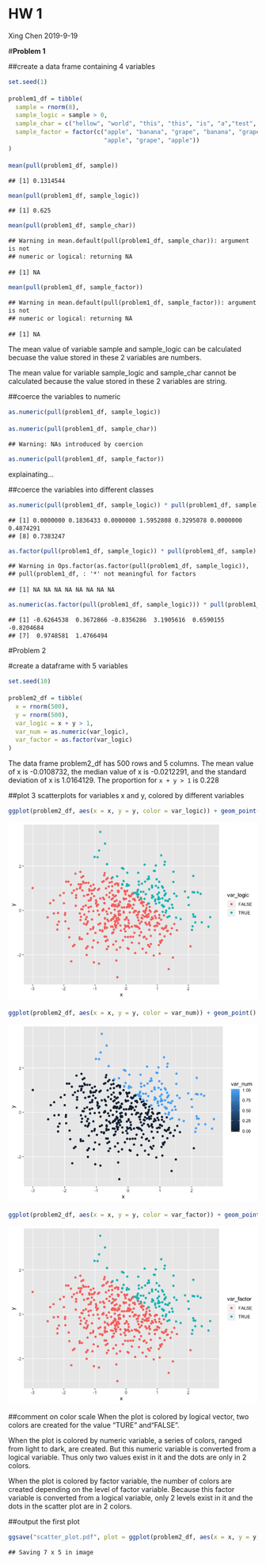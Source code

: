 HW 1
================
Xing Chen
2019-9-19

\#**Problem 1**

\#\#create a data frame containing 4 variables

``` r
set.seed(1)

problem1_df = tibble(
  sample = rnorm(8),
  sample_logic = sample > 0,
  sample_char = c("hellow", "world", "this", "this", "is", "a","test", "!"),
  sample_factor = factor(c("apple", "banana", "grape", "banana", "grape",
                           "apple", "grape", "apple"))
)

mean(pull(problem1_df, sample))
```

    ## [1] 0.1314544

``` r
mean(pull(problem1_df, sample_logic))
```

    ## [1] 0.625

``` r
mean(pull(problem1_df, sample_char))
```

    ## Warning in mean.default(pull(problem1_df, sample_char)): argument is not
    ## numeric or logical: returning NA

    ## [1] NA

``` r
mean(pull(problem1_df, sample_factor))
```

    ## Warning in mean.default(pull(problem1_df, sample_factor)): argument is not
    ## numeric or logical: returning NA

    ## [1] NA

The mean value of variable sample and sample\_logic can be calculated
becuase the value stored in these 2 variables are numbers.

The mean value for variable sample\_logic and sample\_char cannot be
calculated because the value stored in these 2 variables are string.

\#\#coerce the variables to numeric

``` r
as.numeric(pull(problem1_df, sample_logic))

as.numeric(pull(problem1_df, sample_char))
```

    ## Warning: NAs introduced by coercion

``` r
as.numeric(pull(problem1_df, sample_factor))
```

explainating…

\#\#coerce the variables into different
    classes

``` r
as.numeric(pull(problem1_df, sample_logic)) * pull(problem1_df, sample)
```

    ## [1] 0.0000000 0.1836433 0.0000000 1.5952808 0.3295078 0.0000000 0.4874291
    ## [8] 0.7383247

``` r
as.factor(pull(problem1_df, sample_logic)) * pull(problem1_df, sample)
```

    ## Warning in Ops.factor(as.factor(pull(problem1_df, sample_logic)),
    ## pull(problem1_df, : '*' not meaningful for factors

    ## [1] NA NA NA NA NA NA NA NA

``` r
as.numeric(as.factor(pull(problem1_df, sample_logic))) * pull(problem1_df, sample)
```

    ## [1] -0.6264538  0.3672866 -0.8356286  3.1905616  0.6590155 -0.8204684
    ## [7]  0.9748581  1.4766494

\#Problem 2

\#create a dataframe with 5 variables

``` r
set.seed(10)

problem2_df = tibble(
  x = rnorm(500),
  y = rnorm(500),
  var_logic = x + y > 1,
  var_num = as.numeric(var_logic),
  var_factor = as.factor(var_logic)
)
```

The data frame problem2\_df has 500 rows and 5 columns. The mean value
of x is -0.0108732, the median value of x is -0.0212291, and the
standard deviation of x is 1.0164129. The proportion for `x + y > 1` is
0.228

\#\#plot 3 scatterplots for variables x and y, colored by different
variables

``` r
ggplot(problem2_df, aes(x = x, y = y, color = var_logic)) + geom_point()
```

![](p8105_hw1_xc2472_files/figure-gfm/unnamed-chunk-5-1.png)<!-- -->

``` r
ggplot(problem2_df, aes(x = x, y = y, color = var_num)) + geom_point()
```

![](p8105_hw1_xc2472_files/figure-gfm/unnamed-chunk-5-2.png)<!-- -->

``` r
ggplot(problem2_df, aes(x = x, y = y, color = var_factor)) + geom_point()
```

![](p8105_hw1_xc2472_files/figure-gfm/unnamed-chunk-5-3.png)<!-- -->

\#\#comment on color scale When the plot is colored by logical vector,
two colors are created for the value “TURE” and“FALSE”.

When the plot is colored by numeric variable, a series of colors, ranged
from light to dark, are created. But this numeric variable is converted
from a logical variable. Thus only two values exist in it and the dots
are only in 2 colors.

When the plot is colored by factor variable, the number of colors are
created depending on the level of factor variable. Because this factor
variable is converted from a logical variable, only 2 levels exist in it
and the dots in the scatter plot are in 2 colors.

\#\#output the first
plot

``` r
ggsave("scatter_plot.pdf", plot = ggplot(problem2_df, aes(x = x, y = y, color = var_logic)) + geom_point())
```

    ## Saving 7 x 5 in image
